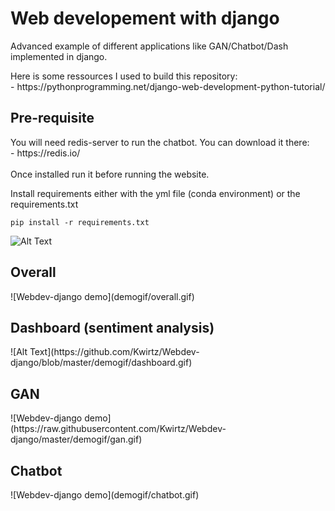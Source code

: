 <h1>Web developement with django</h1>

<p>Advanced example of different applications like GAN/Chatbot/Dash implemented in django.</p>
<p>Here is some ressources I used to build this repository:<br>
- https://pythonprogramming.net/django-web-development-python-tutorial/ </p>

<h2>Pre-requisite</h2>

<p>You will need redis-server to run the chatbot. You can download it there: <br>
- https://redis.io/ <br><br>
Once installed run it before running the website.</p>

<p>Install requirements either with the yml file (conda environment) or the requirements.txt </p>

```
pip install -r requirements.txt
```

![Alt Text](https://media.giphy.com/media/vFKqnCdLPNOKc/giphy.gif)
<h2>Overall</h2>
![Webdev-django demo](demogif/overall.gif)
<h2>Dashboard (sentiment analysis)</h2>
![Alt Text](https://github.com/Kwirtz/Webdev-django/blob/master/demogif/dashboard.gif)
<h2>GAN</h2>
![Webdev-django demo](https://raw.githubusercontent.com/Kwirtz/Webdev-django/master/demogif/gan.gif)
<h2>Chatbot</h2>
![Webdev-django demo](demogif/chatbot.gif)
